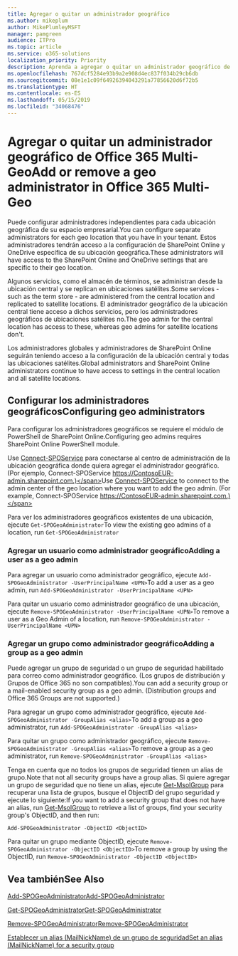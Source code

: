 ```yaml
---
title: Agregar o quitar un administrador geográfico
ms.author: mikeplum
author: MikePlumleyMSFT
manager: pamgreen
audience: ITPro
ms.topic: article
ms.service: o365-solutions
localization_priority: Priority
description: Aprenda a agregar o quitar un administrador geográfico de Office 365 Multi-Geo.
ms.openlocfilehash: 767dcf5284e93b9a2e908d4ec837f034b29cb6db
ms.sourcegitcommit: 08e1e1c09f64926394043291a77856620d6f72b5
ms.translationtype: HT
ms.contentlocale: es-ES
ms.lasthandoff: 05/15/2019
ms.locfileid: "34068476"
---
```

# <a name="add-or-remove-a-geo-administrator-in-office-365-multi-geo"></a><span data-ttu-id="06bfb-103">Agregar o quitar un administrador geográfico de Office 365 Multi-Geo</span><span class="sxs-lookup"><span data-stu-id="06bfb-103">Add or remove a geo administrator in Office 365 Multi-Geo</span></span>

<span data-ttu-id="06bfb-104">Puede configurar administradores independientes para cada ubicación geográfica de su espacio empresarial.</span><span class="sxs-lookup"><span data-stu-id="06bfb-104">You can configure separate administrators for each geo location that you have in your tenant.</span></span> <span data-ttu-id="06bfb-105">Estos administradores tendrán acceso a la configuración de SharePoint Online y OneDrive específica de su ubicación geográfica.</span><span class="sxs-lookup"><span data-stu-id="06bfb-105">These administrators will have access to the SharePoint Online and OneDrive settings that are specific to their geo location.</span></span>

<span data-ttu-id="06bfb-106">Algunos servicios, como el almacén de términos, se administran desde la ubicación central y se replican en ubicaciones satélites.</span><span class="sxs-lookup"><span data-stu-id="06bfb-106">Some services - such as the term store - are administered from the central location and replicated to satellite locations.</span></span> <span data-ttu-id="06bfb-107">El administrador geográfico de la ubicación central tiene acceso a dichos servicios, pero los administradores geográficos de ubicaciones satélites no.</span><span class="sxs-lookup"><span data-stu-id="06bfb-107">The geo admin for the central location has access to these, whereas geo admins for satellite locations don't.</span></span>

<span data-ttu-id="06bfb-108">Los administradores globales y administradores de SharePoint Online seguirán teniendo acceso a la configuración de la ubicación central y todas las ubicaciones satélites.</span><span class="sxs-lookup"><span data-stu-id="06bfb-108">Global administrators and SharePoint Online administrators continue to have access to settings in the central location and all satellite locations.</span></span>

## <a name="configuring-geo-administrators"></a><span data-ttu-id="06bfb-109">Configurar los administradores geográficos</span><span class="sxs-lookup"><span data-stu-id="06bfb-109">Configuring geo administrators</span></span>

<span data-ttu-id="06bfb-110">Para configurar los administradores geográficos se requiere el módulo de PowerShell de SharePoint Online.</span><span class="sxs-lookup"><span data-stu-id="06bfb-110">Configuring geo admins requires SharePoint Online PowerShell module.</span></span>

<span data-ttu-id="06bfb-111">Use [Connect-SPOService](https://docs.microsoft.com/powershell/module/sharepoint-online/Connect-SPOService) para conectarse al centro de administración de la ubicación geográfica donde quiera agregar el administrador geográfico. (Por ejemplo, Connect-SPOService  https://ContosoEUR-admin.sharepoint.com.)</span><span class="sxs-lookup"><span data-stu-id="06bfb-111">Use [Connect-SPOService](https://docs.microsoft.com/powershell/module/sharepoint-online/Connect-SPOService) to connect to the admin center of the geo location where you want to add the geo admin. (For example, Connect-SPOService  https://ContosoEUR-admin.sharepoint.com.)</span></span>

<span data-ttu-id="06bfb-112">Para ver los administradores geográficos existentes de una ubicación, ejecute `Get-SPOGeoAdministrator`</span><span class="sxs-lookup"><span data-stu-id="06bfb-112">To view the existing geo admins of a location, run `Get-SPOGeoAdministrator`</span></span>

### <a name="adding-a-user-as-a-geo-admin"></a><span data-ttu-id="06bfb-113">Agregar un usuario como administrador geográfico</span><span class="sxs-lookup"><span data-stu-id="06bfb-113">Adding a user as a geo admin</span></span>

<span data-ttu-id="06bfb-114">Para agregar un usuario como administrador geográfico, ejecute `Add-SPOGeoAdministrator -UserPrincipalName <UPN>`</span><span class="sxs-lookup"><span data-stu-id="06bfb-114">To add a user as a geo admin, run `Add-SPOGeoAdministrator -UserPrincipalName <UPN>`</span></span>

<span data-ttu-id="06bfb-115">Para quitar un usuario como administrador geográfico de una ubicación, ejecute  `Remove-SPOGeoAdministrator -UserPrincipalName <UPN>`</span><span class="sxs-lookup"><span data-stu-id="06bfb-115">To remove a user as a Geo Admin of a location, run  `Remove-SPOGeoAdministrator -UserPrincipalName <UPN>`</span></span>

### <a name="adding-a-group-as-a-geo-admin"></a><span data-ttu-id="06bfb-116">Agregar un grupo como administrador geográfico</span><span class="sxs-lookup"><span data-stu-id="06bfb-116">Adding a group as a geo admin</span></span>

<span data-ttu-id="06bfb-117">Puede agregar un grupo de seguridad o un grupo de seguridad habilitado para correo como administrador geográfico. (Los grupos de distribución y Grupos de Office 365 no son compatibles).</span><span class="sxs-lookup"><span data-stu-id="06bfb-117">You can add a security group or a mail-enabled security group as a geo admin. (Distribution groups and Office 365 Groups are not supported.)</span></span>

<span data-ttu-id="06bfb-118">Para agregar un grupo como administrador geográfico, ejecute `Add-SPOGeoAdministrator -GroupAlias <alias>`</span><span class="sxs-lookup"><span data-stu-id="06bfb-118">To add a group as a geo administrator, run `Add-SPOGeoAdministrator -GroupAlias <alias>`</span></span>

<span data-ttu-id="06bfb-119">Para quitar un grupo como administrador geográfico, ejecute `Remove-SPOGeoAdministrator -GroupAlias <alias>`</span><span class="sxs-lookup"><span data-stu-id="06bfb-119">To remove a group as a geo administrator, run `Remove-SPOGeoAdministrator -GroupAlias <alias>`</span></span>

<span data-ttu-id="06bfb-120">Tenga en cuenta que no todos los grupos de seguridad tienen un alias de grupo.</span><span class="sxs-lookup"><span data-stu-id="06bfb-120">Note that not all security groups have a group alias.</span></span> <span data-ttu-id="06bfb-121">Si quiere agregar un grupo de seguridad que no tiene un alias, ejecute [Get-MsolGroup](https://docs.microsoft.com/es-ES/powershell/module/msonline/get-msolgroup) para recuperar una lista de grupos, busque el ObjectID del grupo seguridad y ejecute lo siguiente:</span><span class="sxs-lookup"><span data-stu-id="06bfb-121">If you want to add a security group that does not have an alias, run [Get-MsolGroup](https://docs.microsoft.com/en-us/powershell/module/msonline/get-msolgroup) to retrieve a list of groups, find your security group's ObjectID, and then run:</span></span>

`Add-SPOGeoAdministrator -ObjectID <ObjectID>`

<span data-ttu-id="06bfb-122">Para quitar un grupo mediante ObjectID, ejecute `Remove-SPOGeoAdministrator -ObjectID <ObjectID>`</span><span class="sxs-lookup"><span data-stu-id="06bfb-122">To remove a group by using the ObjectID, run `Remove-SPOGeoAdministrator -ObjectID <ObjectID>`</span></span>

## <a name="see-also"></a><span data-ttu-id="06bfb-123">Vea también</span><span class="sxs-lookup"><span data-stu-id="06bfb-123">See Also</span></span>

[<span data-ttu-id="06bfb-124">Add-SPOGeoAdministrator</span><span class="sxs-lookup"><span data-stu-id="06bfb-124">Add-SPOGeoAdministrator</span></span>](https://docs.microsoft.com/powershell/module/sharepoint-online/add-spogeoadministrator)

[<span data-ttu-id="06bfb-125">Get-SPOGeoAdministrator</span><span class="sxs-lookup"><span data-stu-id="06bfb-125">Get-SPOGeoAdministrator</span></span>](https://docs.microsoft.com/powershell/module/sharepoint-online/get-spogeoadministrator)

[<span data-ttu-id="06bfb-126">Remove-SPOGeoAdministrator</span><span class="sxs-lookup"><span data-stu-id="06bfb-126">Remove-SPOGeoAdministrator</span></span>](https://docs.microsoft.com/powershell/module/sharepoint-online/remove-spogeoadministrator)

[<span data-ttu-id="06bfb-127">Establecer un alias (MailNickName) de un grupo de seguridad</span><span class="sxs-lookup"><span data-stu-id="06bfb-127">Set an alias (MailNickName) for a security group</span></span>](https://docs.microsoft.com/es-ES/powershell/module/azuread/set-azureadgroup)